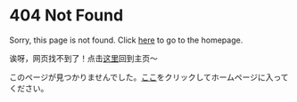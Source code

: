 # 404 Not Found

Sorry, this page is not found. Click [here](https://luopzh.github.io/University-R) to go to the homepage.

诶呀，网页找不到了！点击[这里](https://luopzh.github.io/University-R)回到主页～

このページが見つかりませんでした。[ここ](https://luopzh.github.io/University-R)をクリックしてホームページに入ってください。
